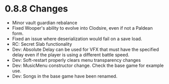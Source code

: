 # 0.8.8 Changes #

* Minor vault guardian rebalance
* Fixed Wooper's ability to evolve into Clodsire, even if not a Paldean form.
* Fixed an issue where deserialization would fail on a save load.
* RC: Secret Slab functionality
* Dev: Absolute Delay can be used for VFX that must have the specified delay even if the player is using a different battle speed.
* Dev: Soft-restart properly clears menu transparency changes
* Dev: MusicMenu constructor change.  Check the base game for example use.
* Dev: Songs in the base game have been renamed.
